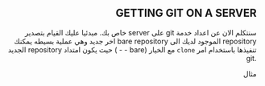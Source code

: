 
<div dir="rtl" align="right" >

## GETTING GIT ON A SERVER


سنتكلم الان عن اعداد خدمة git على server خاص بك. مبدئيا عليك القيام بتصدير repository الموجود لديك الى bare repository اخر جديد وهي عملية بسيطه يمكنك تنفيذها باستخدام امر `clone` مع الخيار (bare - - ) حيث يكون امتداد repository الجديد .git 

مثال 

</div>
